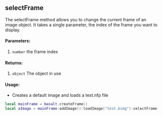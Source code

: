 ## selectFrame
The selectFrame method allows you to change the current frame of an image object. It takes a single parameter, the index of the frame you want to display.

#### Parameters:

1. `number` the frame index

#### Returns:

1. `object` The object in use

#### Usage:

* Creates a default image and loads a test.nfp file

```lua
local mainFrame = basalt.createFrame()
local aImage = mainFrame:addImage():loadImage("test.bimg"):selectFrame(2)
```
